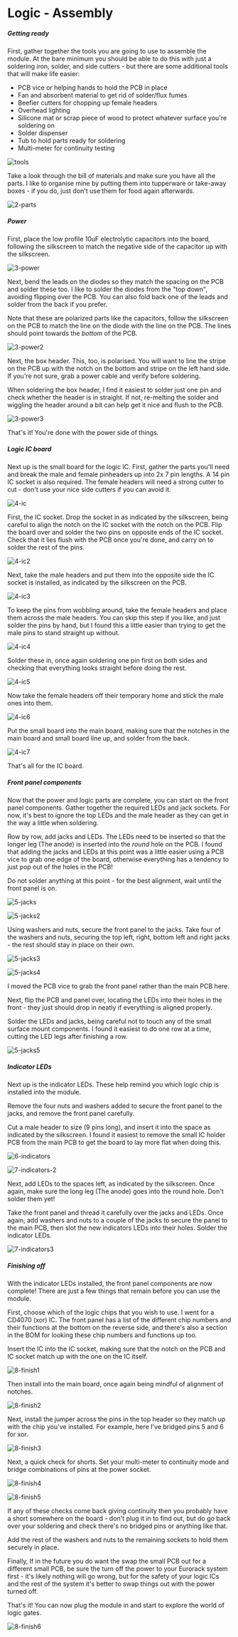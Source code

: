 # Logic - Assembly

##### Getting ready

First, gather together the tools you are going to use to assemble the module. At the bare minimum you should be able to do this with just a soldering iron, solder, and side cutters - but there are some additional tools that will make life easier:

- PCB vice or helping hands to hold the PCB in place
- Fan and absorbent material to get rid of solder/flux fumes
- Beefier cutters for chopping up female headers
- Overhead lighting
- Silicone mat or scrap piece of wood to protect whatever surface you're soldering on
- Solder dispenser
- Tub to hold parts ready for soldering
- Multi-meter for continuity testing

![tools](images/1-tools.jpg)

Take a look through the bill of materials and make sure you have all the parts. I like to organise mine by putting them into tupperware or take-away boxes - if you do, just don't use them for food again afterwards.

![2-parts](images/2-parts.jpg)

##### Power

First, place the low profile 10uF electrolytic capacitors into the board, following the silkscreen to match the negative side of the capacitor up with the silkscreen.

![3-power](images/3-power.jpg)

Next, bend the leads on the diodes so they match the spacing on the PCB and solder these too. I like to solder the diodes from the "top down", avoiding flipping over the PCB. You can also fold back one of the leads and solder from the back if you prefer.

Note that these are polarized parts like the capacitors, follow the silkscreen on the PCB to match the line on the diode with the line on the PCB. The lines should point towards the *bottom* of the PCB.

![3-power2](images/3-power2.jpg)

Next, the box header. This, too, is polarised. You will want to line the stripe on the PCB up with the notch on the bottom and stripe on the left hand side. If you're not sure, grab a power cable and verify before soldering.

When soldering the box header, I find it easiest to solder just one pin and check whether the header is in straight. If not, re-melting the solder and wiggling the header around a bit can help get it nice and flush to the PCB.

![3-power3](images/3-power3.jpg)

That's it! You're done with the power side of things.

##### Logic IC board

Next up is the small board for the logic IC. First, gather the parts you'll need and break the male and female pinheaders up into 2x 7 pin lengths. A 14 pin IC socket is also required. The female headers will need a strong cutter to cut - don't use your nice side cutters if you can avoid it.

![4-ic](images/4-ic.jpg)

First, the IC socket. Drop the socket in as indicated by the silkscreen, being careful to align the notch on the IC socket with the notch on the PCB. Flip the board over and solder the two pins on opposite ends of the IC socket. Check that it lies flush with the PCB once you're done, and carry on to solder the rest of the pins.

![4-ic2](images/4-ic2.jpg)

Next, take the male headers and put them into the opposite side the IC socket is installed, as indicated by the silkscreen on the PCB.

![4-ic3](images/4-ic3.jpg)

To keep the pins from wobbling around, take the female headers and place them across the male headers. You can skip this step if you like, and just solder the pins by hand, but I found this a little easier than trying to get the male pins to stand straight up without.

![4-ic4](images/4-ic4.jpg)

Solder these in, once again soldering one pin first on both sides and checking that everything looks straight before doing the rest.

![4-ic5](images/4-ic5.jpg)

Now take the female headers off their temporary home and stick the male ones into them.

![4-ic6](images/4-ic6.jpg)

Put the small board into the main board, making sure that the notches in the main board and small board line up, and solder from the back.

![4-ic7](images/4-ic7.jpg)

That's all for the IC board.

##### Front panel components

Now that the power and logic parts are complete, you can start on the front panel components. Gather together the required LEDs and jack sockets. For now, it's best to ignore the top LEDs and the male header as they can get in the way a little when soldering.

Row by row, add jacks and LEDs. The LEDs need to be inserted so that the longer leg (The anode) is inserted into the _round_ hole on the PCB. I found that adding the jacks and LEDs at this point was a little easier using a PCB vice to grab one edge of the board, otherwise everything has a tendency to just pop out of the holes in the PCB!

Do not solder anything at this point - for the best alignment, wait until the front panel is on.

![5-jacks](images/5-jacks.jpg)

![5-jacks2](images/5-jacks2.jpg)

Using washers and nuts, secure the front panel to the jacks. Take four of the washers and nuts, securing the top left, right, bottom left and right jacks - the rest should stay in place on their own.

![5-jacks3](images/5-jacks3.jpg)

![5-jacks4](images/5-jacks4.jpg)

I moved the PCB vice to grab the front panel rather than the main PCB here.

Next, flip the PCB and panel over, locating the LEDs into their holes in the front - they just should drop in neatly if everything is aligned properly.

Solder the LEDs and jacks, being careful not to touch any of the small surface mount components. I found it easiest to do one row at a time, cutting the LED legs after finishing a row.

![5-jacks5](images/5-jacks5.jpg)



##### Indicator LEDs

Next up is the indicator LEDs. These help remind you which logic chip is installed into the module.

Remove the four nuts and washers added to secure the front panel to the jacks, and remove the front panel carefully.

Cut a male header to size (9 pins long), and insert it into the space as indicated by the silkscreen. I found it easiest to remove the small IC holder PCB from the main PCB to get the board to lay more flat when doing this.

![6-indicators](images/6-indicators.jpg)

![7-indicators-2](images/7-indicators2.jpg)

Next, add LEDs to the spaces left, as indicated by the silkscreen. Once again, make sure the long leg (The anode) goes into the round hole. Don't solder them yet!

Take the front panel and thread it carefully over the jacks and LEDs. Once again, add washers and nuts to a couple of the jacks to secure the panel to the main PCB, then slot the new indicators LEDs into their holes. Solder the indicator LEDs.

![7-indicators3](images/7-indicators3.jpg)



##### Finishing off

With the indicator LEDs installed, the front panel components are now complete! There are just a few things that remain before you can use the module.

First, choose which of the logic chips that you wish to use. I went for a CD4070 (xor) IC. The front panel has a list of the different chip numbers and their functions at the bottom on the reverse side, and there's also a section in the BOM for looking these chip numbers and functions up too.

Insert the IC into the IC socket, making sure that the notch on the PCB and IC socket match up with the one on the IC itself.

![8-finish1](images/8-finish1.jpg)

Then install into the main board, once again being mindful of alignment of notches.

![8-finish2](images/8-finish2.jpg)

Next, install the jumper across the pins in the top header so they match up with the chip you've installed. For example, here I've bridged pins 5 and 6 for xor.

![8-finish3](images/8-finish3.jpg)

Next, a quick check for shorts. Set your multi-meter to continuity mode and bridge combinations of pins at the power socket.

![8-finish4](images/8-finish4.jpg)

![8-finish5](images/8-finish5.jpg)

If any of these checks come back giving continuity then you probably have a short somewhere on the board - don't plug it in to find out, but do go back over your soldering and check there's no bridged pins or anything like that.

Add the rest of the washers and nuts to the remaining sockets to hold them securely in place.

Finally, If in the future you do want the swap the small PCB out for a different small PCB, be sure the turn off the power to your Eurorack system first - it's likely nothing will go wrong, but for the safety of your logic ICs and the rest of the system it's better to swap things out with the power turned off. 

That's it! You can now plug the module in and start to explore the world of logic gates.

![8-finish6](images/8-finish6.jpg)